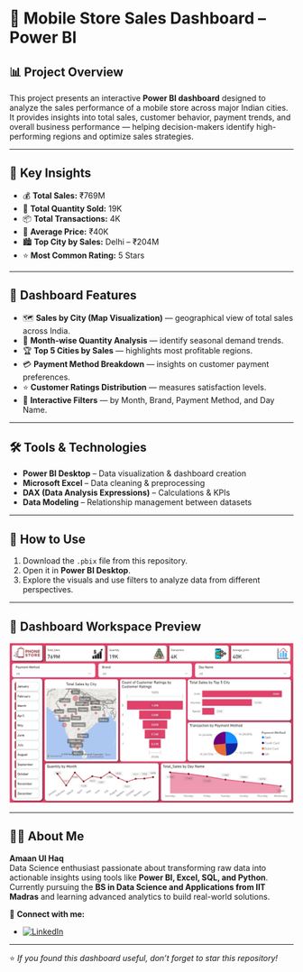 # 📱 Mobile Store Sales Dashboard – Power BI

## 📊 Project Overview
This project presents an interactive **Power BI dashboard** designed to analyze the sales performance of a mobile store across major Indian cities.  
It provides insights into total sales, customer behavior, payment trends, and overall business performance — helping decision-makers identify high-performing regions and optimize sales strategies.

---

## 🧠 Key Insights
- 💰 **Total Sales:** ₹769M  
- 🛒 **Total Quantity Sold:** 19K  
- 📦 **Total Transactions:** 4K  
- 💸 **Average Price:** ₹40K  
- 🏙️ **Top City by Sales:** Delhi – ₹204M  
- ⭐ **Most Common Rating:** 5 Stars  

---

## 🧩 Dashboard Features
- 🗺️ **Sales by City (Map Visualization)** — geographical view of total sales across India.  
- 📅 **Month-wise Quantity Analysis** — identify seasonal demand trends.  
- 🏆 **Top 5 Cities by Sales** — highlights most profitable regions.  
- 💳 **Payment Method Breakdown** — insights on customer payment preferences.  
- ⭐ **Customer Ratings Distribution** — measures satisfaction levels.  
- 🧭 **Interactive Filters** — by Month, Brand, Payment Method, and Day Name.

---

## 🛠️ Tools & Technologies
- **Power BI Desktop** – Data visualization & dashboard creation  
- **Microsoft Excel** – Data cleaning & preprocessing  
- **DAX (Data Analysis Expressions)** – Calculations & KPIs  
- **Data Modeling** – Relationship management between datasets  

---

## 🚀 How to Use
1. Download the `.pbix` file from this repository.  
2. Open it in **Power BI Desktop**.  
3. Explore the visuals and use filters to analyze data from different perspectives.

---

## 📸 Dashboard Workspace Preview  
<p align="center">
  <img src="https://github.com/amaan-analytics/Mobile-Store-Dashboard-PowerBI/blob/main/Mobile%20Store%20Dashboard%20P_BI.jpg" width="850"/>
</p>

---

## 👨‍💻 About Me
**Amaan Ul Haq**  
Data Science enthusiast passionate about transforming raw data into actionable insights using tools like **Power BI, Excel, SQL, and Python**.  
Currently pursuing the **BS in Data Science and Applications from IIT Madras** and learning advanced analytics to build real-world solutions.

📩 **Connect with me:**  
- [![LinkedIn](https://img.shields.io/badge/LinkedIn-Connect-blue?style=flat&logo=linkedin)](https://www.linkedin.com/in/amaan-ul-haq-33bbaa380)

---

⭐ *If you found this dashboard useful, don’t forget to star this repository!*
